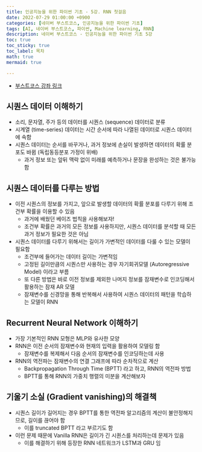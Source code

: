 ```yaml
---
title: 인공지능을 위한 파이썬 기초 - 5강. RNN 첫걸음
date: 2022-07-29 01:00:00 +0900
categories: [네이버 부스트코스, 인공지능을 위한 파이썬 기초]
tags: [AI, 네이버 부스트코스, 파이썬, Machine learning, RNN]
description: 네이버 부스트코스 - 인공지능을 위한 파이썬 기초 5강
toc: true
toc_sticky: true
toc_label: 목차
math: true
mermaid: true

---
```


* [부스트코스 강좌 링크](https://www.boostcourse.org/onlyboostcampaitech4/lecture/1420702?isDesc=false)

## 시퀀스 데이터 이해하기
- 소리, 문자열, 주가 등의 데이터를 시퀀스 (sequence) 데이터로 분류
- 시계열 (time-series) 데이터는 시간 순서에 따라 나열된 데이터로 시퀀스 데이터에 속함
- 시퀀스 데이터는 순서를 바꾸거나, 과거 정보에 손실이 발생하면 데이터의 확률 분포도 바뀜 (독립동등분포 가정이 위배)
  - 과거 정보 또는 앞뒤 맥락 없이 미래를 예측하거나 문장을 완성하는 것은 불가능함

## 시퀀스 데이터를 다루는 방법
- 이전 시퀀스의 정보를 가지고, 앞으로 발생할 데이터의 확률 분포를 다루기 위해 조건부 확률을 이용할 수 있음
  - 과거에 배웠던 베이즈 법칙을 사용해보자!
  - 조건부 확률은 과거의 모든 정보를 사용하지만, 시퀀스 데이터를 분석할 때 모든 과거 정보가 필요한 것은 아님
- 시퀀스 데이터를 다루기 위해서는 길이가 가변적인 데이터를 다룰 수 있는 모델이 필요함
  - 조건부에 들어가는 데이터 길이는 가변적임
  - 고정된 길이만큼의 시퀀스만 사용하는 경우 자기회귀모델 (Autoregressive Model) 이라고 부름
  - 또 다른 방법은 바로 이전 정보를 제외한 나머지 정보를 잠재변수로 인코딩해서 활용하는 잠재 AR 모델
  - 잠재변수를 신경망을 통해 반복해서 사용하여 시퀀스 데이터의 패턴을 학습하는 모델이 RNN

## Recurrent Neural Network 이해하기
- 가장 기본적인 RNN 모형은 MLP와 유사한 모양
- RNN은 이전 순서의 잠재변수와 현재의 입력을 활용하여 모델링 함
  - 잠재변수를 복제해서 다음 순서의 잠재변수를 인코딩하는데 사용
- RNN의 역전파는 잠재변수의 연결 그래프에 따라 순차적으로 계산
  - Backpropagation Through Time (BPTT) 라고 하고, RNN의 역전파 방법
  - BPTT를 통해 RNN의 가중치 행렬의 미분을 계산해보자

## 기울기 소실 (Gradient vanishing)의 해결책
- 시퀀스 길이가 길어지는 경우 BPTT를 통한 역전파 알고리즘의 계산이 불안정해지므로, 길이를 끊어야 함
  - 이를 truncated BPTT 라고 부르기도 함
- 이런 문제 때문에 Vanilla RNN은 길이가 긴 시퀀스를 처리하는데 문제가 있음
  - 이를 해결하기 위해 등장한 RNN 네트워크가 LSTM과 GRU 임